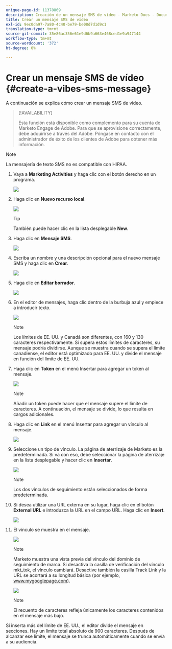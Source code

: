 ```yaml
---
unique-page-id: 11378869
description: Creación de un mensaje SMS de vídeo - Marketo Docs - Documentación del producto
title: Crear un mensaje SMS de vídeo
exl-id: 9ec0da97-7a80-4c40-be79-be08d7d1d9c1
translation-type: tm+mt
source-git-commit: 35e86ac356e61e9d6b9a663e468ced1e9a947144
workflow-type: tm+mt
source-wordcount: '372'
ht-degree: 0%

---
```


# Crear un mensaje SMS de vídeo {#create-a-vibes-sms-message}

A continuación se explica cómo crear un mensaje SMS de vídeo.

>[!AVAILABILITY]
>
>Esta función está disponible como complemento para su cuenta de Marketo Engage de Adobe. Para que se aprovisione correctamente, debe adquirirse a través del Adobe. Póngase en contacto con el administrador de éxito de los clientes de Adobe para obtener más información.

>[!NOTE]
>
>La mensajería de texto SMS no es compatible con HIPAA.

1. Vaya a **Marketing Activities** y haga clic con el botón derecho en un programa.

   ![](assets/mobile-right-click-hand.jpg)

1. Haga clic en **Nuevo recurso local**.

   ![](assets/new-local-asset-hand.jpg)

   >[!TIP]
   >
   >También puede hacer clic en la lista desplegable **New**.

1. Haga clic en **Mensaje SMS**.

   ![](assets/new-local-asset-selection-hand.jpg)

1. Escriba un nombre y una descripción opcional para el nuevo mensaje SMS y haga clic en **Crear**.

   ![](assets/new-sms-message-offer-ends-soon-hands.jpg)

1. Haga clic en **Editar borrador**.

   ![](assets/edit-draft-hand.jpg)

1. En el editor de mensajes, haga clic dentro de la burbuja azul y empiece a introducir texto.

   ![](assets/message-text-pencil.jpg)

   >[!NOTE]
   >
   >Los límites de EE. UU. y Canadá son diferentes, con 160 y 130 caracteres respectivamente. Si supera estos límites de caracteres, su mensaje podría dividirse. Aunque se muestra cuando se supera el límite canadiense, el editor está optimizado para EE. UU. y divide el mensaje en función del límite de EE. UU.

1. Haga clic en **Token** en el menú Insertar para agregar un token al mensaje.

   ![](assets/add-token-real-hand.jpg)

   >[!NOTE]
   >
   >Añadir un token puede hacer que el mensaje supere el límite de caracteres. A continuación, el mensaje se divide, lo que resulta en cargos adicionales.

1. Haga clic en **Link** en el menú Insertar para agregar un vínculo al mensaje.

   ![](assets/full-message-link-hand.jpg)

1. Seleccione un tipo de vínculo. La página de aterrizaje de Marketo es la predeterminada. Si va con eso, debe seleccionar la página de aterrizaje en la lista desplegable y hacer clic en **Insertar**.

   ![](assets/insert-link-real-hands.jpg)

   >[!NOTE]
   >
   >Los dos vínculos de seguimiento están seleccionados de forma predeterminada.

1. Si desea utilizar una URL externa en su lugar, haga clic en el botón **External URL** e introduzca la URL en el campo URL. Haga clic en **Insert**.

   ![](assets/insert-link-url-hands.jpg)

1. El vínculo se muestra en el mensaje.

   ![](assets/link-added.jpg)

   >[!NOTE]
   >
   >Marketo muestra una vista previa del vínculo del dominio de seguimiento de marca. Si desactiva la casilla de verificación del vínculo mkt_tok, el vínculo cambiará. Desactive también la casilla Track Link y la URL se acortará a su longitud básica (por ejemplo, www.mygooglepage.com).

   ![](assets/image2016-7-27-16-3a20-3a16.png)

   >[!NOTE]
   >
   >El recuento de caracteres refleja únicamente los caracteres contenidos en el mensaje más bajo.

Si inserta más del límite de EE. UU., el editor divide el mensaje en secciones. Hay un límite total absoluto de 900 caracteres. Después de alcanzar ese límite, el mensaje se trunca automáticamente cuando se envía a su audiencia.

